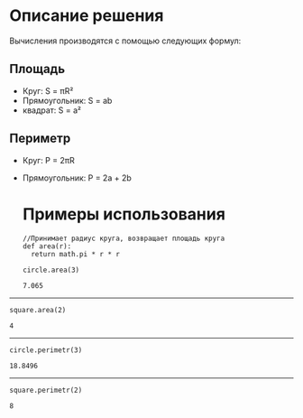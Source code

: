 # Описание решения
Вычисления производятся с помощью следующих формул:

## Площадь
- Круг: S = πR²
- Прямоугольник: S = ab
- квадрат: S = a²

## Периметр
- Круг: P = 2πR
- Прямоугольник: P = 2a + 2b

  # Примеры использования
  ```
  //Принимает радиус круга, возвращает площадь круга
  def area(r):
    return math.pi * r * r
  ```
  
  ```
  circle.area(3)
  ```
  ```
  7.065
  ```
---
  ```
  square.area(2)
  ```
  ```
  4
  ```
---
  ```
  circle.perimetr(3)
  ```
  ```
  18.8496
  ```
---
  ```
  square.perimetr(2)
  ```
  ```
  8
  ```
